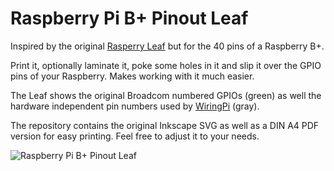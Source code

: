 # Raspberry Pi B+ Pinout Leaf

Inspired by the original [Rasperry Leaf](http://www.raspberrypi.org/raspberry-leaf/) but for the 40 pins of a Raspberry B+.

Print it, optionally laminate it, poke some holes in it and slip it over the GPIO pins of your Raspberry. Makes working with it much easier.

The Leaf shows the original Broadcom numbered GPIOs (green) as well the hardware independent pin numbers used by [WiringPi](http://wiringpi.com/) (gray).

The repository contains the original Inkscape SVG as well as a DIN A4 PDF version for easy printing. Feel free to adjust it to your needs.

![Raspberry Pi B+ Pinout Leaf](https://raw.githubusercontent.com/splitbrain/rpibplusleaf/master/rpiblusleaf.png)

